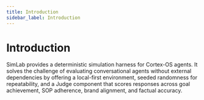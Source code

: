 ```yaml
---
title: Introduction
sidebar_label: Introduction
---
```


# Introduction

SimLab provides a deterministic simulation harness for Cortex-OS agents. It solves the challenge of evaluating conversational agents without external dependencies by offering a local-first environment, seeded randomness for repeatability, and a Judge component that scores responses across goal achievement, SOP adherence, brand alignment, and factual accuracy.
